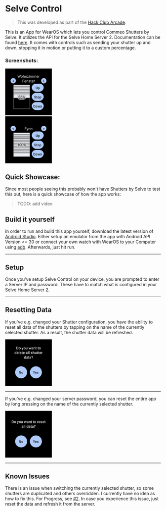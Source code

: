 # Selve Control
> This was developed as part of the [Hack Club Arcade](https://hackclub.com/arcade/).

This is an App for WearOS which lets you control Commeo Shutters by Selve.
It utilizes the API for the Selve Home Server 2. Documentation can be found [here](https://www.selve.de/media/03/32/2d/1627308855/Selve_Home_Server_2.postman_collection.json.zip).
It comes with controls such as sending your shutter up and down, stopping it in motion or putting it to a custom percentage.

### Screenshots:
<img height="30%" src="Images/IMG-20240828-WA0005.jpg" width="30%"/>
<br/>
<img height="30%" src="Images/IMG-20240828-WA0003.jpg" width="30%"/>

## Quick Showcase:

Since most people seeing this probably won't have Shutters by Selve to test this out, here is a quick showcase of how the app works:
> TODO: add video

## Build it yourself

In order to run and build this app yourself, download the latest version of [Android Studio](https://developer.android.com/studio).
Either setup an emulator from the app with Android API Version <= 30 or connect your own watch with WearOS to your Computer using [adb](https://gsmchina.com/how-to-use-wireless-adb-debugging-on-wearos-3510/).
Afterwards, just hit run.

---

## Setup

Once you've setup Selve Control on your device, you are prompted to enter a Server IP and password. These have to match what is configured in your Selve Home Server 2.

---

## Resetting Data

If you've e.g. changed your Shutter configuration, you have the ability to reset all data of the shutters by tapping on the name of the currently selected shutter. As a result, the shutter data will be refreshed.

<img height="30%" src="Images/IMG-20240828-WA0002.jpg" width="30%"/>

---

If you've e.g. changed your server password, you can reset the entire app by long pressing on the name of the currently selected shutter.

<img height="30%" src="Images/IMG-20240828-WA0004.jpg" width="30%"/>

---

## Known Issues

There is an issue when switching the currently selected shutter, so some shutters are duplicated and others overridden. I currently have no idea as how to fix this. For Progress, see [#2](https://github.com/SchneiderMaster/selve-control/issues/2).
In case you experience this issue, just reset the data and refresh it from the server.